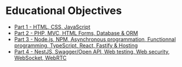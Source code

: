# Educational Objectives

- [Part 1 - HTML, CSS, JavaScript](./part-1/)
- [Part 2 - PHP, MVC, HTML Forms, Database & ORM](./part-2/)
- [Part 3 - Node.js, NPM, Asynchronous programmation, Functionnal programming, TypeScript, React, Fastify & Hosting](./part-3/)
- [Part 4 - NestJS, Swagger/Open API, Web testing, Web security, WebSocket, WebRTC](./part-4/)
